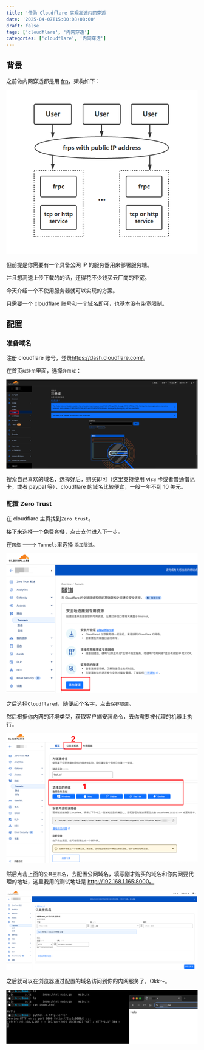 ```yaml
---
title: '借助 Cloudflare 实现高速内网穿透'
date: '2025-04-07T15:00:08+08:00'
draft: false
tags: ['cloudflare', '内网穿透']
categories: ['cloudflare', '内网穿透']
---
```


## 背景

之前做内网穿透都是用 [frp](https://github.com/fatedier/frp)，架构如下：

![2025-04-07-15-10-nQi19R](https://raw.githubusercontent.com/zzkrix/blog-images/main/assets/2025-04-07-15-10-nQi19R.png)

但前提是你需要有一个具备公网 IP 的服务器用来部署服务端。

并且想高速上传下载的的话，还得花不少钱买云厂商的带宽。

今天介绍一个不使用服务器就可以实现的方案。

只需要一个 cloudflare 账号和一个域名即可，也基本没有带宽限制。

## 配置

### 准备域名

注册 cloudflare 账号，登录<https://dash.cloudflare.com/>。

在首页`域注册`里面，选择`注册域`：

![2025-04-07-15-15-v7Makw](https://raw.githubusercontent.com/zzkrix/blog-images/main/assets/2025-04-07-15-15-v7Makw.png)

搜索自己喜欢的域名，选择好后，购买即可（这里支持使用 visa 卡或者普通借记卡，或者 paypal 等），cloudflare 的域名比较便宜，一般一年不到 10 美元。

### 配置 Zero Trust

在 cloudflare 主页找到`Zero trust`。

接下来选择一个免费套餐，点击支付进入下一步。

在`网络` ---> `Tunnels`里选择 `添加隧道`。

![2025-04-07-15-24-AEKFfA](https://raw.githubusercontent.com/zzkrix/blog-images/main/assets/2025-04-07-15-24-AEKFfA.png)

之后选择`Cloudflared`，随便起个名字，点击`保存隧道`。

然后根据你内网的环境类型，获取客户端安装命令，去你需要被代理的机器上执行。

![2025-04-07-15-29-9pFGPf](https://raw.githubusercontent.com/zzkrix/blog-images/main/assets/2025-04-07-15-29-9pFGPf.png)

然后点击上面的`公共主机名`，去配置公网域名，填写刚才购买的域名和你内网要代理的地址，这里我用的测试地址是 <http://192.168.1.165:8000。>

![2025-04-07-15-56-xNTvYz](https://raw.githubusercontent.com/zzkrix/blog-images/main/assets/2025-04-07-15-56-xNTvYz.png)

之后就可以在浏览器通过配置的域名访问到你的内网服务了，Okk～。

![2025-04-07-15-40-IEK2d4](https://raw.githubusercontent.com/zzkrix/blog-images/main/assets/2025-04-07-15-40-IEK2d4.png)
